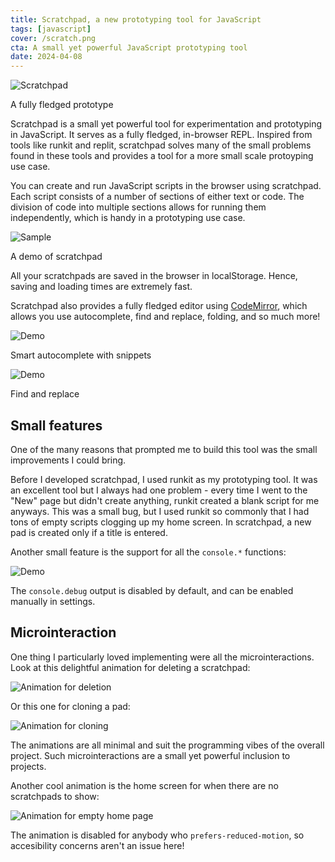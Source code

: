 ```yaml
---
title: Scratchpad, a new prototyping tool for JavaScript
tags: [javascript]
cover: /scratch.png
cta: A small yet powerful JavaScript prototyping tool
date: 2024-04-08
---
```


![Scratchpad](/scratch.png)
<figcaption>A fully fledged prototype</figcaption>

Scratchpad is a small yet powerful tool for experimentation and prototyping in
JavaScript. It serves as a fully fledged, in-browser REPL. Inspired from tools
like runkit and replit, scratchpad solves many of the small problems found in
these tools and provides a tool for a more small scale protoyping use case.

You can create and run JavaScript scripts in the browser using scratchpad. Each
script consists of a number of sections of either text or code. The division of
code into multiple sections allows for running them independently, which is
handy in a prototyping use case.

![Sample](/scratch2.png)
<figcaption>A demo of scratchpad</figcaption>

All your scratchpads are saved in the browser in localStorage. Hence, saving
and loading times are extremely fast.

Scratchpad also provides a fully fledged editor using
[CodeMirror](https://codemirror.net/), which allows you use autocomplete, find
and replace, folding, and so much more!

![Demo](/scratch3.png)
<figcaption>Smart autocomplete with snippets</figcaption>

![Demo](/scratch4.png)
<figcaption>Find and replace</figcaption>

## Small features

One of the many reasons that prompted me to build this tool was the small improvements I could bring. 

Before I developed scratchpad, I used runkit as my prototyping tool. It was an
excellent tool but I always had one problem - every time I went to the "New"
page but didn't create anything, runkit created a blank script for me anyways.
This was a small bug, but I used runkit so commonly that I had tons of empty
scripts clogging up my home screen. In scratchpad, a new pad is created only if
a title is entered.

Another small feature is the support for all the `console.*` functions:

![Demo](/scratch5.png)
<figcaption></figcaption>

The `console.debug` output is disabled by default, and can be enabled manually in settings.

## Microinteraction

One thing I particularly loved implementing were all the microinteractions.
Look at this delightful animation for deleting a scratchpad:

![Animation for deletion](/scratch-delete_quick.gif)
<figcaption></figcaption>

Or this one for cloning a pad:

![Animation for cloning](/scratch-clone_quick.gif)
<figcaption></figcaption>

The animations are all minimal and suit the programming vibes of the overall
project. Such microinteractions are a small yet powerful inclusion to projects.

Another cool animation is the home screen for when there are no scratchpads to show:

![Animation for empty home page](/scratch-empty_quick.gif)
<figcaption></figcaption>

The animation is disabled for anybody who `prefers-reduced-motion`, so accesibility concerns aren't an issue here!
